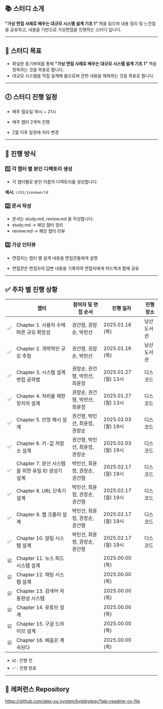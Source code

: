 ## 📚 스터디 소개

**"가상 면접 사례로 배우는 대규모 시스템 설계 기초 1"** 책을 읽으며 내용 정리 및 느낀점을 공유하고, 내용을 기반으로 가상면접을 진행하는 스터디 입니다.

---

## 🎯 스터디 목표

- 확실한 동기부여를 통해 **"가상 면접 사례로 배우는 대규모 시스템 설계 기초 1"** 책을 정독하는 것을 목표로 합니다.
- 대규모 시스템을 직접 설계해 봄으로써 관련 내용을 체화하는 것을 목표로 합니다.

---

## 🕖 스터디 진행 일정

- 매주 월요일 19시 ~ 21시

- 매주 챕터 2개씩 진행 

- 2월 이후 일정에 따라 변경

---

## 📅 진행 방식

### 1️⃣ 각 챕터 별 본인 디렉토리 생성
- 각 챕터별로 본인 이름의 디렉토리를 생성합니다:
  
**예시:** `/ch1/jsoonworld`

### 2️⃣ 문서 작성
- 문서는 study.md, review.md 을 작성합니다:
- study.md -> 해당 챕터 정리
- review.md -> 해당 챕터 리뷰


### 3️⃣ 가상 인터뷰

- 면접자는 챕터 별 설계 내용을 면접관들에게 설명

- 면접관은 면접자의 답변 내용을 기록하여 면접자에게 피드백과 함께 공유

___

## ✅ 주차 별 진행 상황

|    | 챕터                                | 참여자 및 면접 순서              | 진행 일자          | 진행 장소   | 
|----|-----------------------------------|------------------|----------------|---------|
| ✅ | Chapter 1. 사용자 수에 따른 규모 확장성       | 권건형, 권장순, 박민선 | 2025.01.16 (목) | 남산도서관 |
| ✅ | Chapter 2. 개략적인 규모 추청             | 권건형, 권장순, 박민선 | 2025.01.16 (목) | 남산도서관 |
| ✅ | Chapter 3. 시스템 설계 면접 공략법          | 권장순, 권건형, 박민선, 최윤정 | 2025.01.27 (월) 13시 | 디스코드 | 
| ✅ | Chapter 4. 처리율 제한 장치의 설계          | 권장순, 권건형, 박민선, 최윤정 | 2025.01.27 (월) 13시 | 디스코드 |
| ✅ | Chapter 5. 안정 해시 설계               | 권건형, 박민선, 최윤정, 권장순 | 2025.02.03 (월) 19시 | 디스코드 |
| ✅ | Chapter 6. 키-값 저장소 설계             | 권건형, 박민선, 최윤정, 권장순 | 2025.02.03 (월) 19시 | 디스코드 |
| ✅ | Chapter 7. 분산 시스템을 위한 유일 ID 생성기 설계 | 박민선, 최윤정, 권장순, 권건형 | 2025.02.17 (월) 19시 | 디스코드 |
| ✅ | Chapter 8. URL 단축기 설계             | 박민선, 최윤정, 권장순, 권건형 | 2025.02.17 (월) 19시 | 디스코드 |
| ✅ | Chapter 9. 웹 크롤러 설계               | 박민선, 최윤정, 권장순, 권건형 | 2025.02.17 (월) 19시 | 디스코드 |
| ✅ | Chapter 10. 알림 시스템 설계             | 박민선, 최윤정, 권장순, 권건형 | 2025.02.17 (월) 19시 | 디스코드 |
| ☑️ | Chapter 11. 뉴스 피드 시스템 설계          |                  | 2025.00.00 (목) |         |
| ☑️ | Chapter 12. 채팅 시스템 설계             |                  | 2025.00.00 (목) |         |
| ☑️ | Chapter 13. 검색어 자동완성 시스템          |                  | 2025.00.00 (목) |         |
| ☑️ | Chapter 14. 유튜브 설계                |                  | 2025.00.00 (목) |         |
| ☑️ | Chapter 15. 구글 드라이브 설계            |                  | 2025.00.00 (목) |         |
| ☑️ | Chapter 16. 배움은 계속된다              |                  | 2025.00.00 (목) |         |
- ☑️ : 진행 전
- ✅ : 진행 완료

---

## 📑 레퍼런스 Repository

https://github.com/alex-xu-system/bytebytego?tab=readme-ov-file
